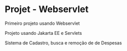 # Projet  - Webservlet
Primeiro projeto usando Webservlet 

Projeto usando Jakarta EE e Servlets

Sistema de Cadastro, busca e remoção de de Despesas
